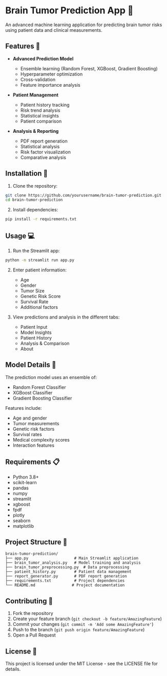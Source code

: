 # Brain Tumor Prediction App 🧠

An advanced machine learning application for predicting brain tumor risks using patient data and clinical measurements.

## Features 🌟

- **Advanced Prediction Model**
  - Ensemble learning (Random Forest, XGBoost, Gradient Boosting)
  - Hyperparameter optimization
  - Cross-validation
  - Feature importance analysis

- **Patient Management**
  - Patient history tracking
  - Risk trend analysis
  - Statistical insights
  - Patient comparison

- **Analysis & Reporting**
  - PDF report generation
  - Statistical analysis
  - Risk factor visualization
  - Comparative analysis

## Installation 🚀

1. Clone the repository:
```bash
git clone https://github.com/yourusername/brain-tumor-prediction.git
cd brain-tumor-prediction
```

2. Install dependencies:
```bash
pip install -r requirements.txt
```

## Usage 💻

1. Run the Streamlit app:
```bash
python -m streamlit run app.py
```

2. Enter patient information:
   - Age
   - Gender
   - Tumor Size
   - Genetic Risk Score
   - Survival Rate
   - Additional factors

3. View predictions and analysis in the different tabs:
   - Patient Input
   - Model Insights
   - Patient History
   - Analysis & Comparison
   - About

## Model Details 🤖

The prediction model uses an ensemble of:
- Random Forest Classifier
- XGBoost Classifier
- Gradient Boosting Classifier

Features include:
- Age and gender
- Tumor measurements
- Genetic risk factors
- Survival rates
- Medical complexity scores
- Interaction features

## Requirements 📋

- Python 3.8+
- scikit-learn
- pandas
- numpy
- streamlit
- xgboost
- fpdf
- plotly
- seaborn
- matplotlib

## Project Structure 📁

```
brain-tumor-prediction/
├── app.py                    # Main Streamlit application
├── brain_tumor_analysis.py   # Model training and analysis
├── brain_tumor_preprocessing.py  # Data preprocessing
├── patient_history.py        # Patient data management
├── report_generator.py       # PDF report generation
├── requirements.txt          # Project dependencies
└── README.md                # Project documentation
```

## Contributing 🤝

1. Fork the repository
2. Create your feature branch (`git checkout -b feature/AmazingFeature`)
3. Commit your changes (`git commit -m 'Add some AmazingFeature'`)
4. Push to the branch (`git push origin feature/AmazingFeature`)
5. Open a Pull Request

## License 📄

This project is licensed under the MIT License - see the LICENSE file for details.
